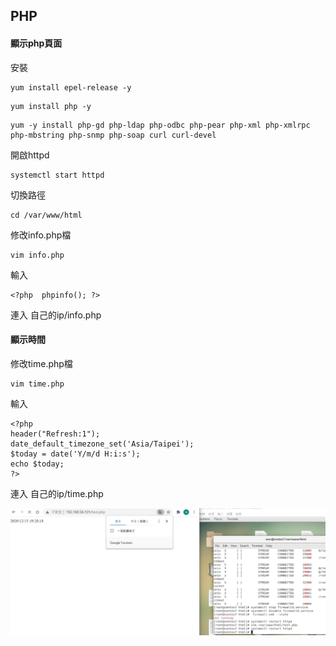 ## PHP
#### 顯示php頁面
安裝
```
yum install epel-release -y
```
```
yum install php -y
```
```
yum -y install php-gd php-ldap php-odbc php-pear php-xml php-xmlrpc php-mbstring php-snmp php-soap curl curl-devel
```
開啟httpd
```
systemctl start httpd
```
切換路徑
```
cd /var/www/html
```
修改info.php檔
```
vim info.php
```
輸入
```
<?php  phpinfo(); ?>
```
連入 自己的ip/info.php

#### 顯示時間
修改time.php檔
```
vim time.php
```
輸入
```
<?php
header("Refresh:1");
date_default_timezone_set('Asia/Taipei');
$today = date('Y/m/d H:i:s');
echo $today;
?>
```
連入 自己的ip/time.php

<img src="https://github.com/syuan0327/linux2/blob/master/phptime.jpg">
